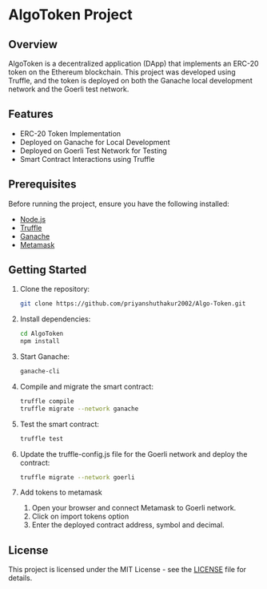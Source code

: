 # AlgoToken Project



## Overview

AlgoToken is a decentralized application (DApp) that implements an ERC-20 token on the Ethereum blockchain. This project was developed using Truffle, and the token is deployed on both the Ganache local development network and the Goerli test network.

## Features

- ERC-20 Token Implementation
- Deployed on Ganache for Local Development
- Deployed on Goerli Test Network for Testing
- Smart Contract Interactions using Truffle

## Prerequisites

Before running the project, ensure you have the following installed:

- [Node.js](https://nodejs.org/)
- [Truffle](https://www.trufflesuite.com/truffle)
- [Ganache](https://www.trufflesuite.com/ganache)
- [Metamask](https://metamask.io/)

## Getting Started

1. Clone the repository:

   ```bash
   git clone https://github.com/priyanshuthakur2002/Algo-Token.git

2. Install dependencies:

   ```bash
   cd AlgoToken
   npm install

3. Start Ganache:

   ```bash
   ganache-cli

4. Compile and migrate the smart contract:

   ```bash
   truffle compile
   truffle migrate --network ganache

5. Test the smart contract:

   ```bash
   truffle test

6. Update the truffle-config.js file for the Goerli network and deploy the contract:

   ```bash
   truffle migrate --network goerli

7. Add tokens to metamask
   1. Open your browser and connect Metamask to Goerli network.
   2. Click on import tokens option
   3. Enter the deployed contract address, symbol and decimal.

## License

This project is licensed under the MIT License - see the [LICENSE](LICENSE.md) file for details.

